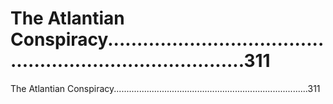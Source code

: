 # The Atlantian Conspiracy.............................................................................311

The Atlantian Conspiracy.............................................................................311